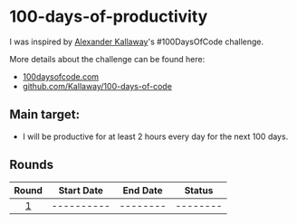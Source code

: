 # 100-days-of-productivity

I was inspired by [Alexander Kallaway](https://github.com/Kallaway)'s #100DaysOfCode challenge.

More details about the challenge can be found here:

- [100daysofcode.com](http://100daysofcode.com/)
- [github.com/Kallaway/100-days-of-code](https://github.com/Kallaway/100-days-of-code)

## Main target:

- I will be productive for at least 2 hours every day for the next 100 days.

## Rounds

|         Round          | Start Date | End Date |  Status  |
| :--------------------: | :--------: | :------: | :------: |
| [1](Round-1/README.md) | ---------- | -------- | -------- |
